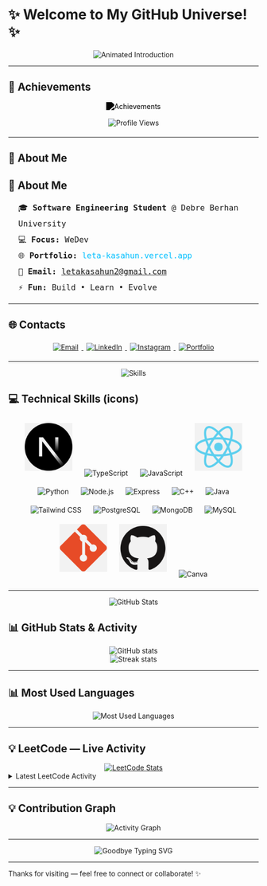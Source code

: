 # ✨ Welcome to My GitHub Universe! ✨

<p align="center">
  <img 
    src="https://readme-typing-svg.herokuapp.com?font=Poppins&size=40&duration=3000&pause=1000&color=4682B4&center=true&vCenter=true&width=1000&lines=👋+Hi+there!+I'm+Leta+Kasahun;🚀+Passionate+Software+Engineer+in+the+making"
    alt="Animated Introduction">
</p>

---

## 🌟 Achievements

<div align="center" style="margin-bottom:12px;">
  <!-- Nearly-black styled trophy (darkened with CSS filter) -->
  <img
    src="https://github-profile-trophy.vercel.app/?username=Leta-Kasahun&theme=dark&no-bg=false&margin-w=4"
    alt="Achievements"
    style="max-width:100%;height:auto;filter:grayscale(1) brightness(0.02) contrast(1.0);"
  />

  <!-- Only the visitor counter directly beneath the trophy -->
  <div style="margin-top:10px;">
    <img src="https://visitor-badge.laobi.icu/badge?page_id=Leta-Kasahun.Leta-Kasahun&style=for-the-badge&color=151515" alt="Profile Views" style="height:38px;margin:6px;" />
  </div>
</div>

---
## 🌱 About Me

## 🌱 About Me

<div align="left" style="font-family: 'Fira Code', monospace; font-size: 16px; line-height: 2; margin-left: 20px;">

🎓 <strong>Software Engineering Student</strong> @ Debre Berhan University  
💻 <strong>Focus:</strong> WeDev  
🌐 <strong>Portfolio:</strong> <a href="https://leta-kasahun.vercel.app" target="_blank" style="color:#00BFFF; text-decoration:none;">leta-kasahun.vercel.app</a>  
📧 <strong>Email:</strong> <a href="mailto:letakasahun2@gmail.com" style="color:#4682B4; text-decoration:none;">letakasahun2@gmail.com</a>  
⚡ <strong>Fun:</strong> Build • Learn • Evolve  

</div>


---

## 🌐 Contacts

<div align="center">
  <a href="mailto:letakasahun2@gmail.com" title="Email">
    <img src="https://img.icons8.com/ios-filled/48/4682B4/new-post.png" alt="Email" style="height:40px;margin:6px;" />
  </a>
  <a href="https://www.linkedin.com/in/leta-kasahun" title="LinkedIn">
    <img src="https://img.icons8.com/ios-filled/48/4682B4/linkedin.png" alt="LinkedIn" style="height:40px;margin:6px;" />
  </a>
  <a href="https://instagram.com/leta_kasahun" title="Instagram">
    <img src="https://img.icons8.com/ios-filled/48/4682B4/instagram-new.png" alt="Instagram" style="height:40px;margin:6px;" />
  </a>
  <a href="https://leta-kasahun.vercel.app" title="Portfolio">
    <img src="https://img.icons8.com/ios-filled/48/4682B4/domain.png" alt="Portfolio" style="height:40px;margin:6px;" />
  </a>
</div>

---

<p align="center">
  <img src="https://img.shields.io/badge/-Technical%20Skills-4682B4?style=for-the-badge&logo=widgets&logoColor=white" alt="Skills" />
</p>

## 💻 Technical Skills (icons)

<div align="center">

<!-- Row 1 -->
<img src="https://raw.githubusercontent.com/devicons/devicon/master/icons/nextjs/nextjs-original.svg" width="96" height="96" alt="Next.js" style="margin:10px;filter:brightness(0.95);" />
<img src="https://cdn.jsdelivr.net/gh/devicons/devicon/icons/typescript/typescript-original.svg" width="96" height="96" alt="TypeScript" style="margin:10px;filter:brightness(0.95);" />
<img src="https://img.icons8.com/color/96/000000/javascript.png" width="96" height="96" alt="JavaScript" style="margin:10px;filter:brightness(0.95);" />
<img src="https://raw.githubusercontent.com/devicons/devicon/master/icons/react/react-original.svg" width="96" height="96" alt="React" style="margin:10px;filter:brightness(0.95);" />

<!-- Row 2 -->
<img src="https://img.icons8.com/color/96/000000/python.png" width="96" height="96" alt="Python" style="margin:10px;filter:brightness(0.95);" />
<img src="https://cdn.jsdelivr.net/gh/devicons/devicon/icons/nodejs/nodejs-original.svg" width="96" height="96" alt="Node.js" style="margin:10px;filter:brightness(0.95);" />
<img src="https://cdn.jsdelivr.net/gh/devicons/devicon/icons/express/express-original.svg" width="96" height="96" alt="Express" style="margin:10px;filter:brightness(0.95);" />
<img src="https://img.icons8.com/color/96/000000/c-plus-plus-logo.png" width="96" height="96" alt="C++" style="margin:10px;filter:brightness(0.95);" />

<!-- Row 3 -->
<img src="https://img.icons8.com/color/96/000000/java-coffee-cup-logo.png" width="96" height="96" alt="Java" style="margin:10px;filter:brightness(0.95);" />
<img src="https://img.icons8.com/color/96/000000/tailwindcss.png" width="96" height="96" alt="Tailwind CSS" style="margin:10px;filter:brightness(0.95);" />
<img src="https://cdn.jsdelivr.net/gh/devicons/devicon/icons/postgresql/postgresql-original.svg" width="96" height="96" alt="PostgreSQL" style="margin:10px;filter:brightness(0.95);" />
<img src="https://cdn.jsdelivr.net/gh/devicons/devicon/icons/mongodb/mongodb-original.svg" width="96" height="96" alt="MongoDB" style="margin:10px;filter:brightness(0.95);" />

<!-- Row 4 -->
<img src="https://img.icons8.com/color/96/000000/mysql.png" width="96" height="96" alt="MySQL" style="margin:10px;filter:brightness(0.95);" />
<img src="https://raw.githubusercontent.com/devicons/devicon/master/icons/git/git-original.svg" width="96" height="96" alt="Git" style="margin:10px;filter:brightness(0.95);" />
<img src="https://raw.githubusercontent.com/devicons/devicon/master/icons/github/github-original.svg" width="96" height="96" alt="GitHub" style="margin:10px;filter:brightness(0.95);" />
<img src="https://img.icons8.com/color/96/000000/canva.png" width="96" height="96" alt="Canva" style="margin:10px;filter:brightness(0.95);" />

</div>

---

<p align="center">
  <img src="https://img.shields.io/badge/-GitHub%20Stats%20%26%20Activity-4682B4?style=for-the-badge&logo=github&logoColor=white" alt="GitHub Stats" />
</p>

## 📊 GitHub Stats & Activity

<div align="center">
  <img src="https://github-readme-stats.vercel.app/api?username=Leta-Kasahun&theme=dark&hide_border=false&include_all_commits=false&count_private=true" alt="GitHub stats" width="420" />
  <br/>
  <img src="https://nirzak-streak-stats.vercel.app/?user=Leta-Kasahun&theme=dark&hide_border=false" alt="Streak stats" width="420" />
</div>

---

## 📊 Most Used Languages

<p align="center">
  <img src="https://github-readme-stats.vercel.app/api/top-langs/?username=Leta-Kasahun&langs_count=10&layout=donut-vertical&theme=dark&hide_border=false" width="60%" alt="Most Used Languages">
</p>

---

## 💡 LeetCode — Live Activity

<div align="center">
  <a href="https://leetcode.com/Leta-Kasahun">
    <img src="https://leetcard.jacoblin.cool/Leta-Kasahun?theme=dark&fontFamily=Inter&bgColor=151515" alt="LeetCode Stats" />
  </a>
</div>

<!-- LEETCODE_ACTIVITY_START -->

<details>
<summary>Latest LeetCode Activity</summary>

| Time (UTC) | Problem | Lang | Link |
|---|---|---:|---|
| 2025-01-01 00:00:00 | Example Problem | Python | [link](https://leetcode.com/problems/example-problem/) |

</details>

<!-- LEETCODE_ACTIVITY_END -->

---

## 💡 Contribution Graph

<p align="center">
  <img src="https://github-readme-activity-graph.vercel.app/graph?username=Leta-Kasahun&theme=react-dark&hide_border=true&area=true&custom_title=My%20Contribution%20Graph&color=58A6FF&line=1F6FEB" alt="Activity Graph" width="80%"/>
</p>

---

<p align="center">
  <img 
    src="https://readme-typing-svg.herokuapp.com?font=Poppins&size=34&duration=3000&pause=500&color=4682B4&center=true&vCenter=true&width=900&lines=🙏+Thanks+for+scrolling+through+my+profile!;👋+Goodbye+and+happy+coding!"
    alt="Goodbye Typing SVG">
</p>

---

Thanks for visiting — feel free to connect or collaborate! ✨

<!-- Proudly created with GPRM ( https://gprm.itsvg.in ) -->
